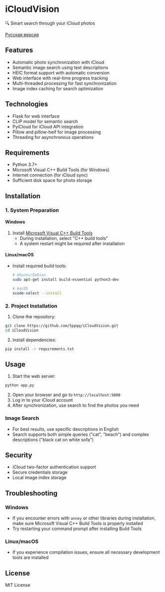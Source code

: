 # iCloudVision

🔍 Smart search through your iCloud photos

[Русская версия](README.ru.md)

## Features
- Automatic photo synchronization with iCloud
- Semantic image search using text descriptions
- HEIC format support with automatic conversion
- Web interface with real-time progress tracking
- Multi-threaded processing for fast synchronization
- Image index caching for search optimization

## Technologies
- Flask for web interface
- CLIP model for semantic search
- PyiCloud for iCloud API integration
- Pillow and pillow-heif for image processing
- Threading for asynchronous operations

## Requirements
- Python 3.7+
- Microsoft Visual C++ Build Tools (for Windows)
- Internet connection (for iCloud sync)
- Sufficient disk space for photo storage

## Installation

### 1. System Preparation

#### Windows
1. Install [Microsoft Visual C++ Build Tools](https://visualstudio.microsoft.com/visual-cpp-build-tools/)
   - During installation, select "C++ build tools"
   - A system restart might be required after installation

#### Linux/macOS
- Install required build tools:
  ```bash
  # Ubuntu/Debian
  sudo apt-get install build-essential python3-dev
  
  # macOS
  xcode-select --install
  ```

### 2. Project Installation
1. Clone the repository:
```bash
git clone https://github.com/Sppqq/iCloudVision.git
cd iCloudVision
```

2. Install dependencies:
```bash
pip install -r requirements.txt
```

## Usage
1. Start the web server:
```bash
python app.py
```

2. Open your browser and go to `http://localhost:5000`
3. Log in to your iCloud account
4. After synchronization, use search to find the photos you need

### Image Search
- For best results, use specific descriptions in English
- Search supports both simple queries ("cat", "beach") and complex descriptions ("black cat on white sofa")

## Security
- iCloud two-factor authentication support
- Secure credentials storage
- Local image index storage

## Troubleshooting

### Windows
- If you encounter errors with `annoy` or other libraries during installation, make sure Microsoft Visual C++ Build Tools is properly installed
- Try restarting your command prompt after installing Build Tools

### Linux/macOS
- If you experience compilation issues, ensure all necessary development tools are installed

## License
MIT License 